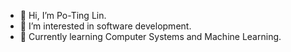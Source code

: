 - 👋 Hi, I’m Po-Ting Lin.
- 👀 I’m interested in software development.
- 🌱 Currently learning Computer Systems and Machine Learning.

<!---
PTLin84/PTLin84 is a ✨ special ✨ repository because its `README.md` (this file) appears on your GitHub profile.
You can click the Preview link to take a look at your changes.
--->
